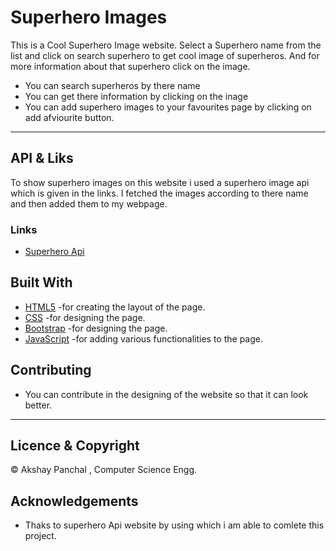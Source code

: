 # Superhero Images
This is a Cool Superhero Image website. Select a Superhero name from the list and click on search superhero to get cool image of superheros.
And for more information about that superhero click on the image.

- You can search superheros by there name
- You can get there information by clicking on the inage
- You can add superhero images to your favourites page by clicking on add afviourite button.

---
## API & Liks
  To show superhero images on this website i used a superhero image api which is given in the links. I fetched the images according to there name and then added them to my webpage.
  ### Links
  - [Superhero Api]( https://superheroapi.com/?ref=apilist.fun)
  
  ## Built With
  
  - [HTML5]( https://www.w3schools.com/html/) -for creating the layout of the page.
  - [CSS]( https://www.w3schools.com/css/) -for designing the page.
  - [Bootstrap]( https://getbootstrap.com/) -for designing the page.
  - [JavaScript]( https://www.javascript.com/) -for adding various functionalities to the page.
  
  ## Contributing
  - You can contribute in the designing of the website so that it can look better.
---
## Licence & Copyright
&copy; Akshay Panchal , Computer Science Engg.

## Acknowledgements
 - Thaks to superhero Api website by using which i am able to comlete this project.
